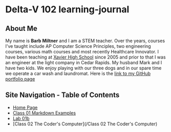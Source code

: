 # Delta-V 102 learning-journal

## About Me
My name is **Barb Miltner** and I am a STEM teacher. Over the years, courses I've taught include AP Computer Science Principles, two engineering courses, various math courses and most recently Healthcare Innovator. I have been teaching at [Xavier High School](https://www.xaviersaints.org/) since 2005 and prior to that I was an engineer at the light company in Cedar Rapids. My husband Mark and I have two kids. We enjoy playing with our three dogs and in our spare time we operate a car wash and laundromat. Here is the [link to my GitHub portfolio page](https://github.com/barbmiltner)

## Site Navigation - Table of Contents
- [Home Page](/README.md)
- [Class 01 Markdown Examples](/MarkDownExamples.md)
- [Lab 01b](/MainPage.md)
- [Class 02 The Coder's Computer](/Class 02 The Coder's Computer)
